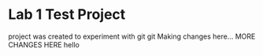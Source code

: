 # Lab 1 Test Project
project was created to experiment with git git
Making changes here... MORE CHANGES HERE
hello
